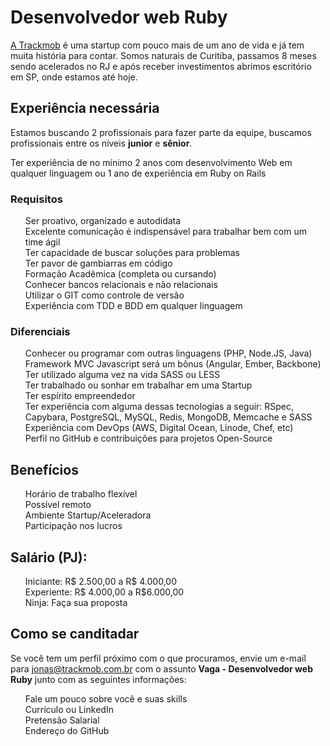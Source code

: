 <h1>
<a id="user-content-developer-ruby" class="anchor" href="#developer-web-ruby" aria-hidden="true"><span class="octicon octicon-link"></span></a>Desenvolvedor web Ruby</h1>

<p><a href="https://github.com/Trackmob/vagas/blob/gh-pages/about-trackmob.md">A Trackmob</a>  é uma startup com pouco mais de um ano de vida e já tem muita história para contar. Somos naturais de Curitiba, passamos 8 meses sendo acelerados no RJ e após receber investimentos abrimos escritório em SP, onde estamos até hoje.</p>

<h2>
<a id="user-content-experiência-necessária" class="anchor" href="#experi%C3%AAncia-necess%C3%A1ria" aria-hidden="true"><span class="octicon octicon-link"></span></a>Experiência necessária</h2>

<p>Estamos buscando 2 profissionais para fazer parte da equipe, buscamos profissionais entre os níveis <strong>junior</strong> e <strong>sênior</strong>.</p>
  <p>Ter experiência de no mínimo 2 anos com desenvolvimento Web em qualquer linguagem ou 1 ano de experiência em Ruby on Rails</p>
<h3>
<a id="user-content-requisitos" class="anchor" href="#requisitos" aria-hidden="true"><span class="octicon octicon-link"></span></a>Requisitos</h3>

<ul class="task-list">
  <li>Ser proativo, organizado e autodidata</li>
  <li>Excelente comunicação é indispensável para trabalhar bem com um time ágil</li>
  <li>Ter capacidade de buscar soluções para problemas</li>
  <li>Ter pavor de gambiarras em código</li>
  <li>Formação Acadêmica (completa ou cursando)</li>

  <li>Conhecer bancos relacionais e não relacionais</li>
  <li>Utilizar o GIT como controle de versão</li>
  <li>Experiência com TDD e BDD em qualquer linguagem</li>
</ul>
<h3>
<a id="user-content-diferenciais" class="anchor" href="#diferenciais" aria-hidden="true"><span class="octicon octicon-link"></span></a>Diferenciais</h3>

<ul class="task-list">
  <li>Conhecer ou programar com outras linguagens (PHP, Node.JS, Java)</li>
  <li>Framework MVC Javascript será um bônus (Angular, Ember, Backbone)</li>
  <li>Ter utilizado alguma vez na vida SASS ou LESS</li>
  <li>Ter trabalhado ou sonhar em trabalhar em uma Startup</li>
  <li>Ter espírito empreendedor</li>
  <li>Ter experiência com alguma dessas tecnologias a seguir: RSpec, Capybara, PostgreSQL, MySQL, Redis, MongoDB, Memcache e SASS</li>
  <li>Experiência com DevOps (AWS, Digital Ocean, Linode, Chef, etc)</li>
  <li>Perfil no GitHub e contribuições para projetos Open-Source</li>
</ul>

<h2>
<a id="user-content-benefícios" class="anchor" href="#benef%C3%ADcios" aria-hidden="true"><span class="octicon octicon-link"></span></a>Benefícios</h2>

<ul class="task-list">
  <li>Horário de trabalho flexível</li>
  <li>Possível remoto</li>
  <li>Ambiente Startup/Aceleradora</li>
  <li>Participação nos lucros</li>
</ul>

<h2>
<a id="user-content-salarios" class="anchor" href="#salarios" aria-hidden="true"><span class="octicon octicon-link"></span></a>Salário (PJ):</h2>

<ul class="task-list">
  <li>Iniciante: R$ 2.500,00 a R$ 4.000,00</li>
  <li>Experiente: R$ 4.000,00 a R$6.000,00</li>
  <li>Ninja: Faça sua proposta</li>
</ul>



<h2>
<a id="user-content-como-se-canditadar" class="anchor" href="#como-se-canditadar" aria-hidden="true"><span class="octicon octicon-link"></span></a>Como se canditadar</h2>

<p>Se você tem um perfil próximo com o que procuramos, envie um e-mail para <a href="mailto:jonas@trackmob.com.br">jonas@trackmob.com.br</a> com o assunto <strong>Vaga - Desenvolvedor web Ruby</strong> junto com as seguintes informações:</p>

<ul class="task-list">
<li>Fale um pouco sobre você e suas skills</li>
<li>Currículo ou LinkedIn</li>
<li>Pretensão Salarial</li>
<li>Endereço do GitHub</li>
</ul>
